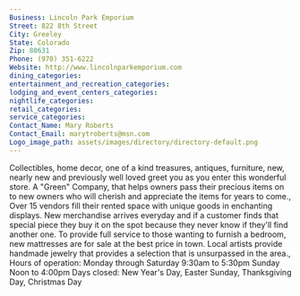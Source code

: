```yaml
---
Business: Lincoln Park Emporium
Street: 822 8th Street
City: Greeley
State: Colorado
Zip: 80631
Phone: (970) 351-6222
Website: http://www.lincolnparkemporium.com
dining_categories: 
entertainment_and_recreation_categories: 
lodging_and_event_centers_categories: 
nightlife_categories: 
retail_categories: 
service_categories: 
Contact_Name: Mary Roberts
Contact_Email: marytroberts@msn.com
Logo_image_path: assets/images/directory/directory-default.png
---
```

Collectibles, home decor, one of a kind treasures, antiques, furniture, new, nearly new and previously well loved greet you as you enter this wonderful store. A "Green" Company, that helps owners pass their precious items on to new owners who will cherish and appreciate the items for years to come., Over 15 vendors fill their rented space with unique goods in enchanting displays. New merchandise arrives everyday and if a customer finds that special piece they buy it on the spot because they never know if they'll find another one. To provide full service to those wanting to furnish a bedroom, new mattresses are for sale at the best price in town. Local artists provide handmade jewelry that provides a selection that is unsurpassed in the area., Hours of operation: Monday through Saturday 9:30am to 5:30pm Sunday Noon to 4:00pm Days closed: New Year's Day, Easter Sunday, Thanksgiving Day, Christmas Day
